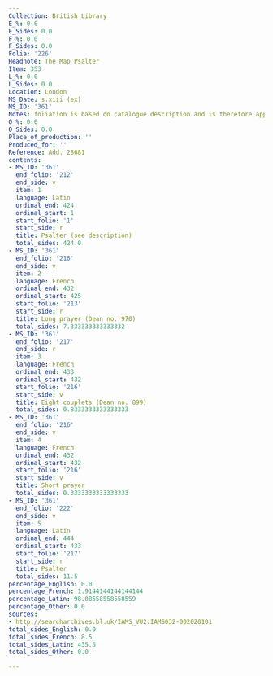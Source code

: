 ```yaml
---
Collection: British Library
E_%: 0.0
E_Sides: 0.0
F_%: 0.0
F_Sides: 0.0
Folia: '226'
Headnote: The Map Psalter
Item: 353
L_%: 0.0
L_Sides: 0.0
Location: London
MS_Date: s.xiii (ex)
MS_ID: '361'
Notes: foliation is based on catalogue description and is therefore approximate
O_%: 0.0
O_Sides: 0.0
Place_of_production: ''
Produced_for: ''
Reference: Add. 28681
contents:
- MS_ID: '361'
  end_folio: '212'
  end_side: v
  item: 1
  language: Latin
  ordinal_end: 424
  ordinal_start: 1
  start_folio: '1'
  start_side: r
  title: Psalter (see description)
  total_sides: 424.0
- MS_ID: '361'
  end_folio: '216'
  end_side: v
  item: 2
  language: French
  ordinal_end: 432
  ordinal_start: 425
  start_folio: '213'
  start_side: r
  title: Long prayer (Dean no. 970)
  total_sides: 7.333333333333332
- MS_ID: '361'
  end_folio: '217'
  end_side: r
  item: 3
  language: French
  ordinal_end: 433
  ordinal_start: 432
  start_folio: '216'
  start_side: v
  title: Eight couplets (Dean no. 899)
  total_sides: 0.8333333333333333
- MS_ID: '361'
  end_folio: '216'
  end_side: v
  item: 4
  language: French
  ordinal_end: 432
  ordinal_start: 432
  start_folio: '216'
  start_side: v
  title: Short prayer
  total_sides: 0.3333333333333333
- MS_ID: '361'
  end_folio: '222'
  end_side: v
  item: 5
  language: Latin
  ordinal_end: 444
  ordinal_start: 433
  start_folio: '217'
  start_side: r
  title: Psalter
  total_sides: 11.5
percentage_English: 0.0
percentage_French: 1.9144144144144144
percentage_Latin: 98.08558558558559
percentage_Other: 0.0
sources:
- http://searcharchives.bl.uk/IAMS_VU2:IAMS032-002020101
total_sides_English: 0.0
total_sides_French: 8.5
total_sides_Latin: 435.5
total_sides_Other: 0.0

---
```

